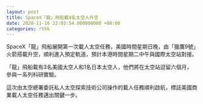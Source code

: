 ```yaml
---
layout: post
title: SpaceX「龍」飛船載4名太空人升空
date: 2020-11-16 22:03:54.000000000 +08:00
categories: rthk
---
```


SpaceX「龍」飛船展開第一次載人太空任務，美國時間星期日晚，由「獵鷹9號」火箭搭載升空，順利進入預定軌道，預計本港時間星期二中午與國際太空站對接。
 
「龍」飛船載有3名美國太空人和1名日本太空人，他們將在太空站逗留六個月，參與一系列科研實驗。
 
這次由太空總署委託私人太空探索技術公司操作的載人任務順利啟航，標誌美國商業載人太空任務邁出關鍵一步。
